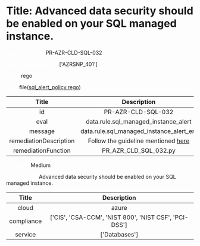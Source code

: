 



# Title: Advanced data security should be enabled on your SQL managed instance.


***<font color="white">Master Test Id:</font>*** PR-AZR-CLD-SQL-032

***<font color="white">Master Snapshot Id:</font>*** ['AZRSNP_401']

***<font color="white">type:</font>*** rego

***<font color="white">rule:</font>*** file([sql_alert_policy.rego])  
  
  
  
  

|Title|Description|
| :---: | :---: |
|id|PR-AZR-CLD-SQL-032|
|eval|data.rule.sql_managed_instance_alert|
|message|data.rule.sql_managed_instance_alert_err|
|remediationDescription|Follow the guideline mentioned <a href='https://docs.microsoft.com/en-us/azure/azure-sql/managed-instance/threat-detection-configure' target='_blank'>here</a>|
|remediationFunction|PR_AZR_CLD_SQL_032.py|


***<font color="white">Severity:</font>*** Medium

***<font color="white">Description:</font>*** Advanced data security should be enabled on your SQL managed instance.  
  
  

|Title|Description|
| :---: | :---: |
|cloud|azure|
|compliance|['CIS', 'CSA-CCM', 'NIST 800', 'NIST CSF', 'PCI-DSS']|
|service|['Databases']|



[sql_alert_policy.rego]: https://github.com/prancer-io/prancer-compliance-test/tree/master/azure/cloud/sql_alert_policy.rego
